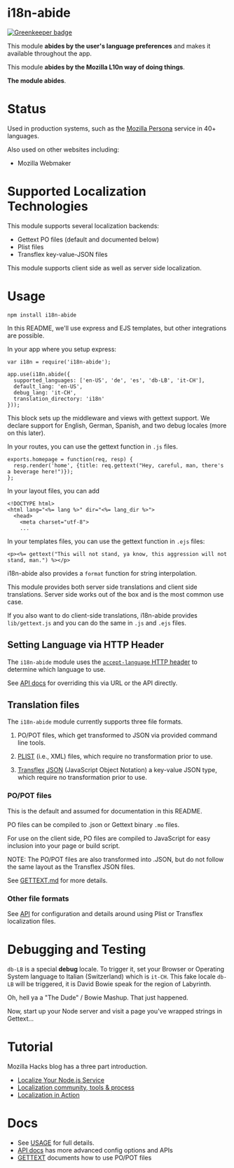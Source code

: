 # i18n-abide

[![Greenkeeper badge](https://badges.greenkeeper.io/Dexus/i18n-gettext.svg)](https://greenkeeper.io/)

This module **abides by the user's language preferences** and makes it available
throughout the app.

This module **abides by the Mozilla L10n way of doing things**.

**The module abides**.

# Status

Used in production systems, such as the
[Mozilla Persona](https://github.com/mozilla/browserid) service in 40+
languages.

Also used on other websites including:
* Mozilla Webmaker

# Supported Localization Technologies

This module supports several localization backends:
* Gettext PO files (default and documented below)
* Plist files
* Transflex key-value-JSON files

This module supports client side as well as server side localization.

# Usage

    npm install i18n-abide

In this README, we'll use express and EJS templates, but other
integrations are possible.

In your app where you setup express:

    var i18n = require('i18n-abide');

    app.use(i18n.abide({
      supported_languages: ['en-US', 'de', 'es', 'db-LB', 'it-CH'],
      default_lang: 'en-US',
      debug_lang: 'it-CH',
      translation_directory: 'i18n'
    }));

This block sets up the middleware and views with gettext support.
We declare support for English, German, Spanish, and two debug locales
(more on this later).

In your routes, you can use the gettext function in `.js` files.

    exports.homepage = function(req, resp) {
      resp.render('home', {title: req.gettext("Hey, careful, man, there's a beverage here!")});
    };

In your layout files, you can add

    <!DOCTYPE html>
    <html lang="<%= lang %>" dir="<%= lang_dir %>">
      <head>
        <meta charset="utf-8">
        ...

In your templates files, you can use the gettext function in `.ejs` files:

    <p><%= gettext("This will not stand, ya know, this aggression will not stand, man.") %></p>

i18n-abide also provides a `format` function for string interpolation.

This module provides both server side translations and client side translations.
Server side works out of the box and is the most common use case.

If you also want to do client-side translations,
i18n-abide provides `lib/gettext.js` and you can do the same in `.js` and
`.ejs` files.

## Setting Language via HTTP Header

The `i18n-abide` module uses the
[`accept-language` HTTP header](http://www.w3.org/Protocols/rfc2616/rfc2616-sec14.html#sec14.4)
to determine which language to use.

See [API docs](./docs/API.md) for overriding this via URL or the API directly.

## Translation files

The `i18n-abide` module currently supports three file formats.

1) PO/POT files, which get transformed to JSON via provided command line tools.

2) [PLIST](https://developer.apple.com/library/mac/documentation/Darwin/Reference/ManPages/man5/plist.5.html) (i.e., XML)
files, which require no transformation prior to use.

3) [Transflex](http://support.transifex.com/customer/portal/articles/1223004-key-value-json-files) [JSON](https://developer.mozilla.org/en/docs/JSON)
(JavaScript Object Notation) a key-value JSON type,
which require no transformation prior to use.

### PO/POT files

This is the default and assumed for documentation in this README.

PO files can be compiled to .json or Gettext binary `.mo` files.

For use on the client side,
PO files are compiled to JavaScript for easy inclusion into your page or build
script.

NOTE: The PO/POT files are also transformed into .JSON,
but do not follow the same layout as the Transflex JSON files.

See [GETTEXT.md](docs/GETTEXT.md) for more details.

### Other file formats

See [API](docs/API.md) for configuration and details around using Plist or Transflex localization files.


# Debugging and Testing

`db-LB` is a special **debug** locale.
To trigger it, set your Browser or Operating System language to Italian
(Switzerland) which is `it-CH`.
This fake locale `db-LB` will be triggered,
it is David Bowie speak for the region of Labyrinth.

Oh, hell ya a "The Dude" / Bowie Mashup.
That just happened.

Now,
start up your Node server and visit a page you've wrapped strings in Gettext...

# Tutorial

Mozilla Hacks blog has a three part introduction.

* [Localize Your Node.js Service](https://hacks.mozilla.org/2013/04/localize-your-node-js-service-part-1-of-3-a-node-js-holiday-season-part-9/)
* [Localization community, tools & process](https://hacks.mozilla.org/2013/04/localization-community-tools-process-part-2-of-3-a-node-js-holiday-season-part-10/)
* [Localization in Action](https://hacks.mozilla.org/2013/04/localization-in-action-part-3-of-3-a-node-js-holiday-season-part-11/)

# Docs
* See [USAGE](./docs/USAGE.md) for full details.
* [API docs](./docs/API.md) has more advanced config options and APIs
* [GETTEXT](./docs/GETTEXT.md) documents how to use PO/POT files
